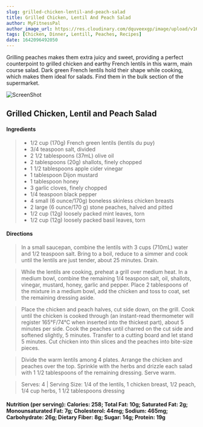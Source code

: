 ```yaml
---
slug: grilled-chicken-lentil-and-peach-salad
title: Grilled Chicken, Lentil And Peach Salad
author: MyFitnessPal
author_image_url: https://res.cloudinary.com/dquveexgp/image/upload/v1664416084/learn-nextjs/MyFitnessPal-Tiny-Dancer-150x150_endt0z.jpg
tags: [Chicken, Dinner, Lentill, Peaches, Recipes]
date: 1642096492050
---
```


Grilling peaches makes them extra juicy and sweet, providing a perfect counterpoint to grilled chicken and earthy French lentils in this warm, main course salad. Dark green French lentils hold their shape while cooking, which makes them ideal for salads. Find them in the bulk section of the supermarket.

<!-- truncate-->

![ScreenShot](https://res.cloudinary.com/dquveexgp/image/upload/v1664422738/learn-nextjs/Grilled-Chicken-Lentil-and-Peach-Salad-1024x643_ftetdx.jpg)

## Grilled Chicken, Lentil and Peach Salad

#### Ingredients

> - 1/2 cup (170g) French green lentils (lentils du puy)
> - 3/4 teaspoon salt, divided
> - 2 1/2 tablespoons (37mL) olive oil
> - 2 tablespoons (20g) shallots, finely chopped
> - 1 1/2 tablespoons apple cider vinegar
> - 1 tablespoon Dijon mustard
> - 1 tablespoon honey
> - 3 garlic cloves, finely chopped
> - 1/4 teaspoon black pepper
> - 4 small (6 ounce/170g) boneless skinless chicken breasts
> - 2 large (6 ounce/170 g) stone peaches, halved and pitted
> - 1/2 cup (12g) loosely packed mint leaves, torn
> - 1/2 cup (12g) loosely packed basil leaves, torn

#### Directions

> In a small saucepan, combine the lentils with 3 cups (710mL) water and 1/2 teaspoon salt. Bring to a boil, reduce to a simmer and cook until the lentils are just tender, about 25 minutes. Drain.

> While the lentils are cooking, preheat a grill over medium heat. In a medium bowl, combine the remaining 1/4 teaspoon salt, oil, shallots, vinegar, mustard, honey, garlic and pepper. Place 2 tablespoons of the mixture in a medium bowl, add the chicken and toss to coat, set the remaining dressing aside.

> Place the chicken and peach halves, cut side down, on the grill. Cook until the chicken is cooked through (an instant-read thermometer will register 165°F/74°C when inserted into the thickest part), about 5 minutes per side. Cook the peaches until charred on the cut side and softened slightly, 5 minutes. Transfer to a cutting board and let stand 5 minutes. Cut chicken into thin slices and the peaches into bite-size pieces.

> Divide the warm lentils among 4 plates. Arrange the chicken and peaches over the top. Sprinkle with the herbs and drizzle each salad with 1 1/2 tablespoons of the remaining dressing. Serve warm.

> Serves: 4 |  Serving Size: 1/4 of the lentils, 1 chicken breast, 1/2 peach, 1/4 cup herbs, 1 1/2 tablespoons dressing

#### Nutrition (per serving): Calories: 258; Total Fat: 10g; Saturated Fat: 2g; Monounsaturated Fat: 7g; Cholesterol: 44mg; Sodium: 465mg; Carbohydrate: 26g; Dietary Fiber: 8g; Sugar: 14g; Protein: 19g